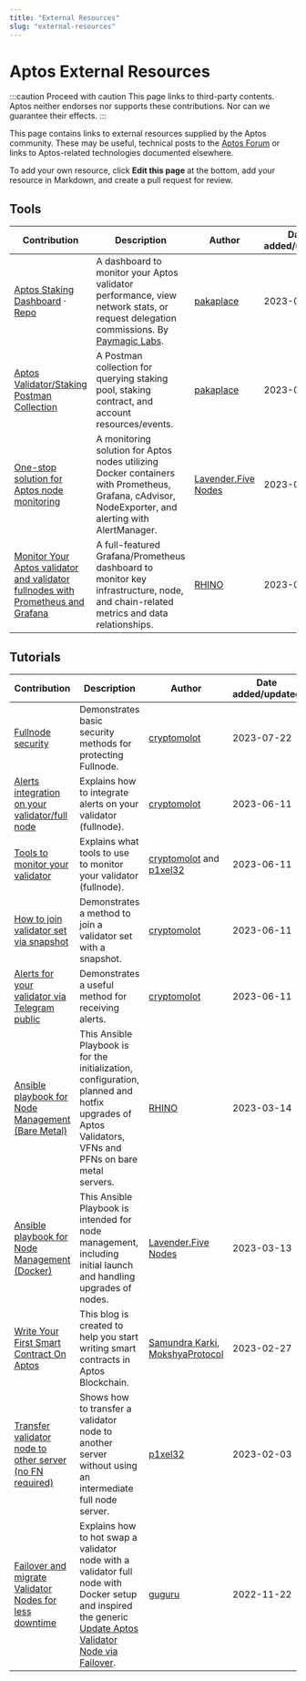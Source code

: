 ```yaml
---
title: "External Resources"
slug: "external-resources"
---
```


# Aptos External Resources

:::caution Proceed with caution
This page links to third-party contents. Aptos neither endorses nor supports these contributions. Nor can we guarantee their effects.
:::

This page contains links to external resources supplied by the Aptos community. These may be useful, technical posts to the [Aptos Forum](https://forum.aptoslabs.com/) or links to Aptos-related technologies documented elsewhere.

To add your own resource, click **Edit this page** at the bottom, add your resource in Markdown, and create a pull request for review.

## Tools

| Contribution | Description | Author | Date added/updated |
| --- | --- | --- | --- |
| [Aptos Staking Dashboard](https://dashboard.stakeaptos.com) · [Repo](https://github.com/pakaplace/swtb-frontend/) | A dashboard to monitor your Aptos validator performance, view network stats, or request delegation commissions. By [Paymagic Labs](https://paymagic.xyz/). | [pakaplace](https://github.com/pakaplace/) | 2023-03-10 |
| [Aptos Validator/Staking Postman Collection](https://github.com/pakaplace/aptos-validator-staking-postman) | A Postman collection for querying staking pool, staking contract, and account resources/events. | [pakaplace](https://github.com/pakaplace/) | 2023-03-10 |
| [One-stop solution for Aptos node monitoring](https://github.com/LavenderFive/aptos-monitoring) | A monitoring solution for Aptos nodes utilizing Docker containers with Prometheus, Grafana, cAdvisor, NodeExporter, and alerting with AlertManager. | [Lavender.Five Nodes](https://github.com/LavenderFive) | 2023-03-10 |
| [Monitor Your Aptos validator and validator fullnodes with Prometheus and Grafana](https://github.com/RhinoStake/aptos_monitoring) | A full-featured Grafana/Prometheus dashboard to monitor key infrastructure, node, and chain-related metrics and data relationships. | [RHINO](https://rhinostake.com) | 2023-03-10 |

## Tutorials

| Contribution | Description | Author | Date added/updated |
| --- | --- | --- | --- |
[Fullnode security](https://forum.aptoslabs.com/t/fullnode-security/281760) | Demonstrates basic security methods for protecting Fullnode. | [cryptomolot](https://forum.aptoslabs.com/u/unlimitedmolot) | 2023-07-22 |
| [Alerts integration on your validator/full node](https://forum.aptoslabs.com/t/alerts-integration-on-your-validator-full-node/196210) | Explains how to integrate alerts on your validator (fullnode). | [cryptomolot](https://forum.aptoslabs.com/u/unlimitedmolot) | 2023-06-11 |
| [Tools to monitor your validator](https://forum.aptoslabs.com/t/tools-to-monitore-your-validator/197163) | Explains what tools to use to monitor your validator (fullnode). | [cryptomolot](https://forum.aptoslabs.com/u/unlimitedmolot) and [p1xel32](https://forum.aptoslabs.com/u/p1xel32) | 2023-06-11 |
| [How to join validator set via snapshot](https://forum.aptoslabs.com/t/how-to-join-validator-set-via-snapshot/207568) | Demonstrates a method to join a validator set with a snapshot. | [cryptomolot](https://forum.aptoslabs.com/u/unlimitedmolot) | 2023-06-11 |
| [Alerts for your validator via Telegram public](https://forum.aptoslabs.com/t/alerts-for-your-validator-via-telegram-public/201959) | Demonstrates a useful method for receiving alerts. | [cryptomolot](https://forum.aptoslabs.com/u/unlimitedmolot) | 2023-06-11 |
| [Ansible playbook for Node Management (Bare Metal)](https://github.com/RhinoStake/ansible-aptos) | This Ansible Playbook is for the initialization, configuration, planned and hotfix upgrades of Aptos Validators, VFNs and PFNs on bare metal servers. | [RHINO](https://rhinostake.com) | 2023-03-14 |
| [Ansible playbook for Node Management (Docker)](https://github.com/LavenderFive/aptos-ansible) | This Ansible Playbook is intended for node management, including initial launch and handling upgrades of nodes. | [Lavender.Five Nodes](https://github.com/LavenderFive) | 2023-03-13 |
| [Write Your First Smart Contract On Aptos](https://medium.com/mokshyaprotocol/write-your-first-smart-contract-on-aptos-a-step-by-step-guide-e16a6f5c2be6) | This blog is created to help you start writing smart contracts in Aptos Blockchain. | [Samundra Karki](https://medium.com/@samundrakarki56), [MokshyaProtocol](https://mokshya.io/) | 2023-02-27 |
| [Transfer validator node to other server (no FN required)](https://forum.aptoslabs.com/t/transfer-validator-node-to-other-server-no-fn-required/194629/1) | Shows how to transfer a validator node to another server without using an intermediate full node server. | [p1xel32](https://forum.aptoslabs.com/u/p1xel32) | 2023-02-03 |
| [Failover and migrate Validator Nodes for less downtime](https://forum.aptoslabs.com/t/failover-and-migrate-validator-nodes-for-less-downtime/144846) | Explains how to hot swap a validator node with a validator full node with Docker setup and inspired the generic [Update Aptos Validator Node via Failover](../nodes/validator-node/operator/update-validator-node.md). | [guguru](https://forum.aptoslabs.com/u/guguru) | 2022-11-22 |

